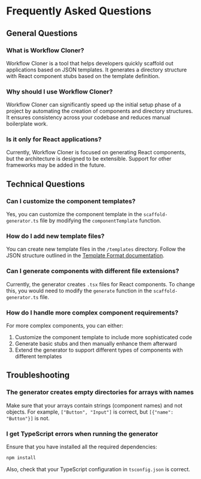 # Frequently Asked Questions

## General Questions

### What is Workflow Cloner?

Workflow Cloner is a tool that helps developers quickly scaffold out applications based on JSON templates. It generates a directory structure with React component stubs based on the template definition.

### Why should I use Workflow Cloner?

Workflow Cloner can significantly speed up the initial setup phase of a project by automating the creation of components and directory structures. It ensures consistency across your codebase and reduces manual boilerplate work.

### Is it only for React applications?

Currently, Workflow Cloner is focused on generating React components, but the architecture is designed to be extensible. Support for other frameworks may be added in the future.

## Technical Questions

### Can I customize the component templates?

Yes, you can customize the component template in the `scaffold-generator.ts` file by modifying the `componentTemplate` function.

### How do I add new template files?

You can create new template files in the `/templates` directory. Follow the JSON structure outlined in the [Template Format documentation](./03-template-format.md).

### Can I generate components with different file extensions?

Currently, the generator creates `.tsx` files for React components. To change this, you would need to modify the `generate` function in the `scaffold-generator.ts` file.

### How do I handle more complex component requirements?

For more complex components, you can either:
1. Customize the component template to include more sophisticated code
2. Generate basic stubs and then manually enhance them afterward
3. Extend the generator to support different types of components with different templates

## Troubleshooting

### The generator creates empty directories for arrays with names

Make sure that your arrays contain strings (component names) and not objects. For example, `["Button", "Input"]` is correct, but `[{"name": "Button"}]` is not.

### I get TypeScript errors when running the generator

Ensure that you have installed all the required dependencies:

```bash
npm install
```

Also, check that your TypeScript configuration in `tsconfig.json` is correct. 